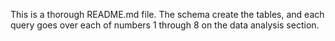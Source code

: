 This is a thorough README.md file. The schema create the tables, and each query goes over each of numbers 1 through 8 on the data analysis section.
